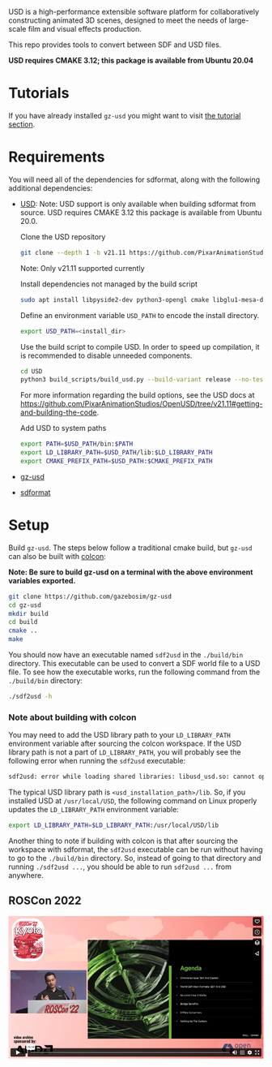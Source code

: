 USD is a high-performance extensible software platform for collaboratively constructing animated 3D
scenes, designed to meet the needs of large-scale film and visual effects production.

This repo provides tools to convert between SDF and USD files.

**USD requires CMAKE 3.12; this package is available from Ubuntu 20.04**

# Tutorials

If you have already installed `gz-usd` you might want to visit [the tutorial section](./tutorials/README.md).

# Requirements

You will need all of the dependencies for sdformat, along with the following additional dependencies:
* [USD](https://github.com/PixarAnimationStudios/OpenUSD/tree/v21.11#getting-and-building-the-code):
    Note: USD support is only available when building sdformat from source. USD requires CMAKE 3.12 this package is available from Ubuntu 20.0.

    Clone the USD repository
    ```bash
    git clone --depth 1 -b v21.11 https://github.com/PixarAnimationStudios/OpenUSD.git
    ```
    Note: Only v21.11 supported currently

    Install dependencies not managed by the build script

    ```bash
    sudo apt install libpyside2-dev python3-opengl cmake libglu1-mesa-dev freeglut3-dev mesa-common-dev
    ```
    Define an environment variable `USD_PATH` to encode the install directory.
    ```bash
    export USD_PATH=<install_dir>
    ```
    Use the build script to compile USD. In order to speed up compilation, it is recommended to disable unneeded components.
    ```bash
    cd USD
    python3 build_scripts/build_usd.py --build-variant release --no-tests --no-examples --no-imaging --onetbb --no-tutorials --no-docs --no-python $USD_PATH
    ```
    For more information regarding the build options, see the USD docs at https://github.com/PixarAnimationStudios/OpenUSD/tree/v21.11#getting-and-building-the-code.

    Add USD to system paths

    ```bash
    export PATH=$USD_PATH/bin:$PATH
    export LD_LIBRARY_PATH=$USD_PATH/lib:$LD_LIBRARY_PATH
    export CMAKE_PREFIX_PATH=$USD_PATH:$CMAKE_PREFIX_PATH
    ```
* [gz-usd](https://github.com/gazebosim/gz-usd)
* [sdformat](https://github.com/gazebosim/sdformat)

# Setup

Build `gz-usd`. The steps below follow a traditional cmake build, but `gz-usd`
can also be built with [colcon](https://colcon.readthedocs.io/en/released/index.html):

**Note: Be sure to build gz-usd on a terminal with the above environment variables exported.**

```bash
git clone https://github.com/gazebosim/gz-usd
cd gz-usd
mkdir build
cd build
cmake ..
make
```

You should now have an executable named `sdf2usd` in the `./build/bin` directory.
This executable can be used to convert a SDF world file to a USD file.
To see how the executable works, run the following command from the `./build/bin` directory:
```bash
./sdf2usd -h
```


### Note about building with colcon

You may need to add the USD library path to your `LD_LIBRARY_PATH` environment variable after sourcing the colcon workspace.
If the USD library path is not a part of `LD_LIBRARY_PATH`, you will probably see the following error when running the `sdf2usd` executable:

```bash
sdf2usd: error while loading shared libraries: libusd_usd.so: cannot open shared object file: No such file or directory
```

The typical USD library path is `<usd_installation_path>/lib`.
So, if you installed USD at `/usr/local/USD`, the following command on Linux properly updates the `LD_LIBRARY_PATH` environment variable:
```bash
export LD_LIBRARY_PATH=$LD_LIBRARY_PATH:/usr/local/USD/lib
```

Another thing to note if building with colcon is that after sourcing the workspace with sdformat,
the `sdf2usd` executable can be run without having to go to the `./build/bin` directory.
So, instead of going to that directory and running `./sdf2usd ...`, you should be able to run `sdf2usd ...` from anywhere.

## ROSCon 2022

[![](img/video_img.png)](https://vimeo.com/767140085)
